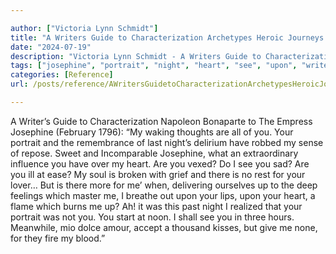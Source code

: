 ```yaml
---

author: ["Victoria Lynn Schmidt"]
title: "A Writers Guide to Characterization Archetypes Heroic Journeys and Other Elements of Dynamic Character Development - part0010_split_001.html"
date: "2024-07-19"
description: "Victoria Lynn Schmidt - A Writers Guide to Characterization Archetypes Heroic Journeys and Other Elements of Dynamic Character Development"
tags: ["josephine", "portrait", "night", "heart", "see", "upon", "writer", "guide", "characterization", "napoleon", "bonaparte", "empress", "february", "waking", "thought", "remembrance", "last", "delirium", "robbed", "sense", "repose", "sweet", "incomparable", "extraordinary", "influence"]
categories: [Reference]
url: /posts/reference/AWritersGuidetoCharacterizationArchetypesHeroicJourneysandOtherElementsofDynamicCharacterDevelopment-part0010split001html

---
```



A Writer’s Guide to Characterization
Napoleon Bonaparte to The Empress Josephine (February 1796):
“My waking thoughts are all of you. Your portrait and the remembrance of last night’s delirium have robbed my sense of repose. Sweet and Incomparable Josephine, what an extraordinary influence you have over my heart.
Are you vexed? Do I see you sad? Are you ill at ease? My soul is broken with grief and there is no rest for your lover…
But is there more for me’ when, delivering ourselves up to the deep feelings which master me, I breathe out upon your lips, upon your heart, a flame which burns me up? Ah! it was this past night I realized that your portrait was not you.
You start at noon. I shall see you in three hours. Meanwhile, mio dolce amour, accept a thousand kisses, but give me none, for they fire my blood.”
